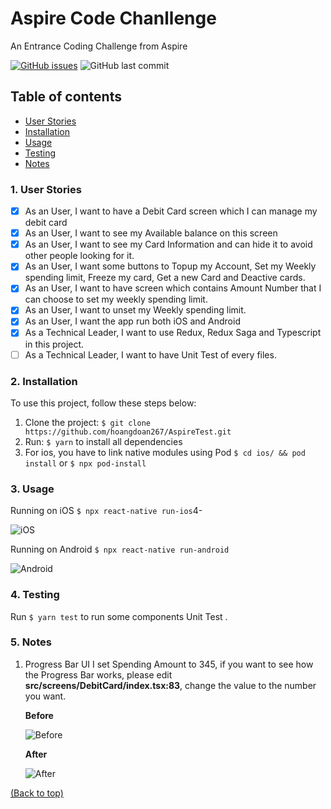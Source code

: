 # Aspire Code Chanllenge

An Entrance Coding Challenge from Aspire

[![GitHub issues](https://img.shields.io/github/issues/hoangdoan267/AspireTest)](https://github.com/hoangdoan267/AspireTest/issues)
![GitHub last commit](https://img.shields.io/github/last-commit/hoangdoan267/AspireTest)

## Table of contents

- [User Stories](#1-user-stories)
- [Installation](#2-installation)
- [Usage](#3-usage)
- [Testing](#4-testing)
- [Notes](#5-notes)

### 1. User Stories

- [x] As an User, I want to have a Debit Card screen which I can manage my debit card
- [x] As an User, I want to see my Available balance on this screen
- [x] As an User, I want to see my Card Information and can hide it to avoid other people looking for it.
- [x] As an User, I want some buttons to Topup my Account, Set my Weekly spending limit, Freeze my card, Get a new Card and Deactive cards.
- [x] As an User, I want to have screen which contains Amount Number that I can choose to set my weekly spending limit.
- [x] As an User, I want to unset my Weekly spending limit.
- [x] As an User, I want the app run both iOS and Android
- [x] As a Technical Leader, I want to use Redux, Redux Saga and Typescript in this project.
- [ ] As a Technical Leader, I want to have Unit Test of every files.

### 2. Installation

To use this project, follow these steps below:

1. Clone the project: `$ git clone https://github.com/hoangdoan267/AspireTest.git`
2. Run: `$ yarn` to install all dependencies
3. For ios, you have to link native modules using Pod
   `$ cd ios/ && pod install` or `$ npx pod-install`

### 3. Usage

Running on iOS
`$ npx react-native run-ios`4-

![iOS](https://imgur.com/X84ZKfN.png)

Running on Android
`$ npx react-native run-android`

![Android](https://imgur.com/7UYnKH5.png)

### 4. Testing

Run `$ yarn test` to run some components Unit Test .

### 5. Notes

1. Progress Bar UI
   I set Spending Amount to 345, if you want to see how the Progress Bar works, please edit **src/screens/DebitCard/index.tsx:83**, change the value to the number you want.

   **Before**

   ![Before](https://imgur.com/EFGn2Qh.png)

   **After**

   ![After](https://imgur.com/TPbOt34.png)

[(Back to top)](#table-of-contents)
